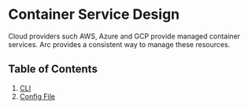 # Container Service Design

Cloud providers such AWS, Azure and GCP provide managed container services. Arc provides a consistent way
to manage these resources.

## Table of Contents

1. [CLI](cli.md)
2. [Config File](config.md)
